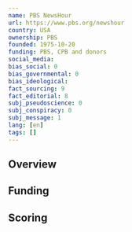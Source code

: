 ```yaml
---
name: PBS NewsHour
url: https://www.pbs.org/newshour
country: USA
ownership: PBS
founded: 1975-10-20
funding: PBS, CPB and donors
social_media:
bias_social: 0
bias_governmental: 0
bias_ideological:
fact_sourcing: 9
fact_editorial: 8
subj_pseudoscience: 0
subj_conspiracy: 0
subj_message: 1
lang: [en]
tags: []
---
```


## Overview

## Funding

## Scoring
